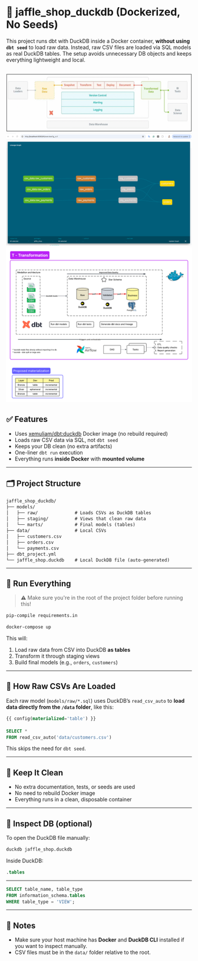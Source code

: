# 🦆 jaffle_shop_duckdb (Dockerized, No Seeds)

This project runs dbt with DuckDB inside a Docker container, **without using `dbt seed`** to load raw data. Instead, raw CSV files are loaded via SQL models as real DuckDB tables. The setup avoids unnecessary DB objects and keeps everything lightweight and local.

![dbt_components.png](docs/dbt_components.png)
![lineage.png](docs/lineage.png)
![dbt_components.png](docs/components.png)
---

## ✅ Features

- Uses [xemuliam/dbt:duckdb](https://hub.docker.com/r/xemuliam/dbt) Docker image (no rebuild required)
- Loads raw CSV data via SQL, not `dbt seed`
- Keeps your DB clean (no extra artifacts)
- One-liner `dbt run` execution
- Everything runs **inside Docker** with **mounted volume**

---

## 🗂️ Project Structure

```
jaffle_shop_duckdb/
├── models/
│   ├── raw/              # Loads CSVs as DuckDB tables
│   ├── staging/          # Views that clean raw data
│   └── marts/            # Final models (tables)
├── data/                 # Local CSVs
│   ├── customers.csv
│   ├── orders.csv
│   └── payments.csv
├── dbt_project.yml
└── jaffle_shop.duckdb    # Local DuckDB file (auto-generated)
```

---

## 🚀 Run Everything

> ⚠️ Make sure you're in the root of the project folder before running this!
```bash
pip-compile requirements.in
```

```bash
docker-compose up
```

This will:

1. Load raw data from CSV into DuckDB **as tables**
2. Transform it through staging views
3. Build final models (e.g., `orders`, `customers`)

---

## 📄 How Raw CSVs Are Loaded

Each raw model (`models/raw/*.sql`) uses DuckDB’s `read_csv_auto` to **load data directly from the `/data` folder**, like this:

```sql
{{ config(materialized='table') }}

SELECT *
FROM read_csv_auto('data/customers.csv')
```

This skips the need for `dbt seed`.

---

## 🧼 Keep It Clean

- No extra documentation, tests, or seeds are used
- No need to rebuild Docker image
- Everything runs in a clean, disposable container

---

## 🧪 Inspect DB (optional)

To open the DuckDB file manually:

```bash
duckdb jaffle_shop.duckdb
```

Inside DuckDB:

```sql
.tables
```
---

```sql
SELECT table_name, table_type
FROM information_schema.tables
WHERE table_type = 'VIEW';
```

---

## 🙌 Notes

- Make sure your host machine has **Docker** and **DuckDB CLI** installed if you want to inspect manually.
- CSV files must be in the `data/` folder relative to the root.